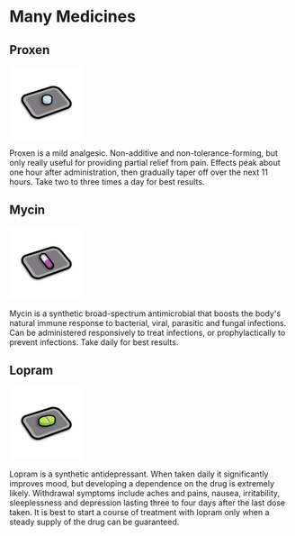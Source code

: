 # Many Medicines

## Proxen

![Proxen](Common/Textures/Things/Item/Drug/MMeds_Proxen/MMeds_Proxen_a.png)

Proxen is a mild analgesic. Non-additive and non-tolerance-forming, but only really useful for providing partial relief from pain. Effects peak about one hour after administration, then gradually taper off over the next 11 hours. Take two to three times a day for best results.

## Mycin

![Mycin](Common/Textures/Things/Item/Drug/MMeds_Mycin/MMeds_Mycin_a.png)

Mycin is a synthetic broad-spectrum antimicrobial that boosts the body's natural immune response to bacterial, viral, parasitic and fungal infections. Can be administered responsively to treat infections, or prophylactically to prevent infections. Take daily for best results.

## Lopram

![Lopram](Common/Textures/Things/Item/Drug/MMeds_Lopram/MMeds_Lopram_a.png)

Lopram is a synthetic antidepressant. When taken daily it significantly improves mood, but developing a dependence on the drug is extremely likely. Withdrawal symptoms include aches and pains, nausea, irritability, sleeplessness and depression lasting three to four days after the last dose taken. It is best to start a course of treatment with lopram only when a steady supply of the drug can be guaranteed.